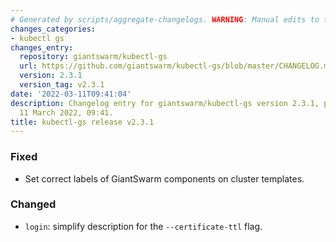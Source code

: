 ```yaml
---
# Generated by scripts/aggregate-changelogs. WARNING: Manual edits to this files will be overwritten.
changes_categories:
- kubectl gs
changes_entry:
  repository: giantswarm/kubectl-gs
  url: https://github.com/giantswarm/kubectl-gs/blob/master/CHANGELOG.md#231---2022-03-11
  version: 2.3.1
  version_tag: v2.3.1
date: '2022-03-11T09:41:04'
description: Changelog entry for giantswarm/kubectl-gs version 2.3.1, published on
  11 March 2022, 09:41.
title: kubectl-gs release v2.3.1
---
```


### Fixed
- Set correct labels of GiantSwarm components on cluster templates.
### Changed
- `login`: simplify description for the `--certificate-ttl` flag.
